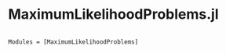 # MaximumLikelihoodProblems.jl

```@index
```

```@autodocs
Modules = [MaximumLikelihoodProblems]
```
